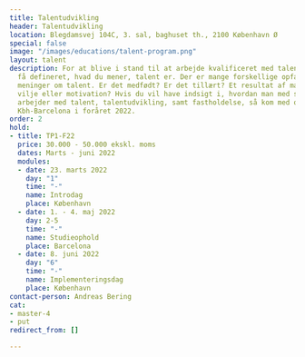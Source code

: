 ```yaml
---
title: Talentudvikling
header: Talentudvikling
location: Blegdamsvej 104C, 3. sal, baghuset th., 2100 København Ø
special: false
image: "/images/educations/talent-program.png"
layout: talent
description: For at blive i stand til at arbejde kvalificeret med talent må du først
  få defineret, hvad du mener, talent er. Der er mange forskellige opfattelser og
  meninger om talent. Er det medfødt? Er det tillært? Et resultat af mange arbejdstimer,
  vilje eller motivation? Hvis du vil have indsigt i, hvordan man med stor succes
  arbejder med talent, talentudvikling, samt fastholdelse, så kom med os tur-retur
  Kbh-Barcelona i foråret 2022.
order: 2
hold:
- title: TP1-F22
  price: 30.000 - 50.000 ekskl. moms
  dates: Marts - juni 2022
  modules:
  - date: 23. marts 2022
    day: "1"
    time: "-"
    name: Introdag
    place: København
  - date: 1. - 4. maj 2022
    day: 2-5
    time: "-"
    name: Studieophold
    place: Barcelona
  - date: 8. juni 2022
    day: "6"
    time: "-"
    name: Implementeringsdag
    place: København
contact-person: Andreas Bering
cat:
- master-4
- put
redirect_from: []

---
```

